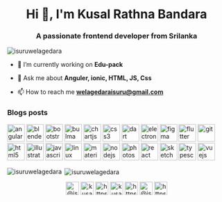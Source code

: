 <h1 align="center">Hi 👋, I'm Kusal Rathna Bandara</h1>
<h3 align="center">A passionate frontend developer from Srilanka</h3>

<p align="left"> <img src="https://komarev.com/ghpvc/?username=isuruwelagedara" alt="isuruwelagedara" /> </p>

- 🔭 I’m currently working on **Edu-pack**

- 💬 Ask me about **Anguler, ionic, HTML, JS, Css**

- 📫 How to reach me **welagedaraisuru@gmail.com**

### Blogs posts
<!-- BLOG-POST-LIST:START -->
<!-- BLOG-POST-LIST:END -->

<p align="left"><img src="https://devicons.github.io/devicon/devicon.git/icons/angularjs/angularjs-original.svg" alt="angularjs" width="40" height="40"/> <img src="https://download.blender.org/branding/community/blender_community_badge_white.svg" alt="blender" width="40" height="40"/> <img src="https://devicons.github.io/devicon/devicon.git/icons/bootstrap/bootstrap-plain.svg" alt="bootstrap" width="40" height="40"/> <img src="https://raw.githubusercontent.com/gilbarbara/logos/804dc257b59e144eaca5bc6ffd16949752c6f789/logos/bulma.svg" alt="bulma" width="40" height="40"/> <img src="https://www.chartjs.org/media/logo-title.svg" alt="chartjs" width="40" height="40"/> <img src="https://devicons.github.io/devicon/devicon.git/icons/css3/css3-original-wordmark.svg" alt="css3" width="40" height="40"/> <img src="https://www.vectorlogo.zone/logos/dartlang/dartlang-icon.svg" alt="dart" width="40" height="40"/> <img src="https://devicons.github.io/devicon/devicon.git/icons/electron/electron-original.svg" alt="electron" width="40" height="40"/> <img src="https://www.vectorlogo.zone/logos/figma/figma-icon.svg" alt="figma" width="40" height="40"/> <img src="https://www.vectorlogo.zone/logos/flutterio/flutterio-icon.svg" alt="flutter" width="40" height="40"/> <img src="https://www.vectorlogo.zone/logos/git-scm/git-scm-icon.svg" alt="git" width="40" height="40"/> <img src="https://devicons.github.io/devicon/devicon.git/icons/html5/html5-original-wordmark.svg" alt="html5" width="40" height="40"/> <img src="https://www.vectorlogo.zone/logos/adobe_illustrator/adobe_illustrator-icon.svg" alt="illustrator" width="40" height="40"/> <img src="https://devicons.github.io/devicon/devicon.git/icons/javascript/javascript-original.svg" alt="javascript" width="40" height="40"/> <img src="https://devicons.github.io/devicon/devicon.git/icons/linux/linux-original.svg" alt="linux" width="40" height="40"/> <img src="https://raw.githubusercontent.com/prplx/svg-logos/5585531d45d294869c4eaab4d7cf2e9c167710a9/svg/materialize.svg" alt="materialize" width="40" height="40"/> <img src="https://devicons.github.io/devicon/devicon.git/icons/nodejs/nodejs-original-wordmark.svg" alt="nodejs" width="40" height="40"/> <img src="https://devicons.github.io/devicon/devicon.git/icons/photoshop/photoshop-plain.svg" alt="photoshop" width="40" height="40"/> <img src="https://devicons.github.io/devicon/devicon.git/icons/react/react-original-wordmark.svg" alt="react" width="40" height="40"/> <img src="https://www.vectorlogo.zone/logos/sketchapp/sketchapp-icon.svg" alt="sketch" width="40" height="40"/> <img src="https://devicons.github.io/devicon/devicon.git/icons/typescript/typescript-original.svg" alt="typescript" width="40" height="40"/> <img src="https://devicons.github.io/devicon/devicon.git/icons/vuejs/vuejs-original-wordmark.svg" alt="vuejs" width="40" height="40"/></p><p><img align="left" src="https://github-readme-stats.vercel.app/api/top-langs/?username=isuruwelagedara&layout=compact&hide=html" alt="isuruwelagedara" /></p>

<p>&nbsp;<img align="center" src="https://github-readme-stats.vercel.app/api?username=isuruwelagedara&show_icons=true" alt="isuruwelagedara" /></p>

<p align="center">
<a href="https://twitter.com/@isuruwelagedara" target="blank"><img align="center" src="https://cdn.jsdelivr.net/npm/simple-icons@3.0.1/icons/twitter.svg" alt="@isuruwelagedara" height="30" width="30" /></a>
<a href="https://linkedin.com/in/kusal rathna" target="blank"><img align="center" src="https://cdn.jsdelivr.net/npm/simple-icons@3.0.1/icons/linkedin.svg" alt="kusal rathna" height="30" width="30" /></a>
<a href="https://instagram.com/https://www.instagram.com/isuru_welagedara/" target="blank"><img align="center" src="https://cdn.jsdelivr.net/npm/simple-icons@3.0.1/icons/instagram.svg" alt="https://www.instagram.com/isuru_welagedara/" height="30" width="30" /></a>
<a href="https://dribbble.com/kusal rathna" target="blank"><img align="center" src="https://cdn.jsdelivr.net/npm/simple-icons@3.0.1/icons/dribbble.svg" alt="kusal rathna" height="30" width="30" /></a>
<a href="https://www.behance.net/https://www.behance.net/isuruwelagedra" target="blank"><img align="center" src="https://cdn.jsdelivr.net/npm/simple-icons@3.0.1/icons/behance.svg" alt="https://www.behance.net/isuruwelagedra" height="30" width="30" /></a>
<a href="https://medium.com/@isuruwelagedara" target="blank"><img align="center" src="https://cdn.jsdelivr.net/npm/simple-icons@3.0.1/icons/medium.svg" alt="@isuruwelagedara" height="30" width="30" /></a>
<a href="https://www.youtube.com/c/https://www.youtube.com/channel/ucn_owhm0zllzuvf1rv0o5mg" target="blank"><img align="center" src="https://cdn.jsdelivr.net/npm/simple-icons@3.0.1/icons/youtube.svg" alt="https://www.youtube.com/channel/ucn_owhm0zllzuvf1rv0o5mg" height="30" width="30" /></a>
</p>
